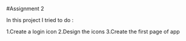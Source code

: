 #Assignment 2

In this project I tried to do :
 
 1.Create a login icon
 2.Design the icons
 3.Create the first page of app
 